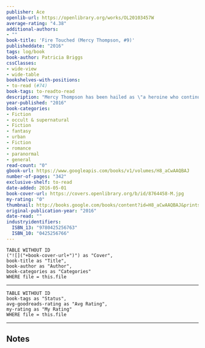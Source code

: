 ```yaml
---
publisher: Ace
openlib-url: https://openlibrary.org/works/OL20103457W
average-rating: "4.38"
additional-authors:
- ""
book-title: 'Fire Touched (Mercy Thompson, #9)'
publisheddate: "2016"
tags: log/book
book-author: Patricia Briggs
cssClasses:
- wide-view
- wide-table
bookshelves-with-positions:
- to-read (#74)
book-tags: to-readto-read
description: "Mercy Thompson has been hailed as \"a heroine who continues to grow and yet always remains true to herself.\"* Now she's back, and she'll soon discover that when the fae stalk the human world, it's the children who suffer... Tensions between the fae and humans are coming to a head. And when coyote shapeshifter Mercy and her Alpha werewolf mate, Adam, are called upon to stop a rampaging troll, they find themselves with something that could be used to make the fae back down and forestall out-and-out war: a human child stolen long ago by the fae. Defying the most powerful werewolf in the country, the humans, and the fae, Mercy, Adam, and their pack choose to protect the boy no matter what the cost. But who will protect them from a boy who is fire touched? *Library Journal"
year-published: "2016"
book-categories:
- Fiction
- occult & supernatural
- Fiction
- fantasy
- urban
- Fiction
- romance
- paranormal
- general
read-count: "0"
gbook-url: https://www.googleapis.com/books/v1/volumes/H8_aCwAAQBAJ
number-of-pages: "342"
exclusive-shelf: to-read
date-added: 2016-05-01
book-cover-url: https://covers.openlibrary.org/b/id/8764458-M.jpg
my-rating: "0"
thumbnail: http://books.google.com/books/content?id=H8_aCwAAQBAJ&printsec=frontcover&img=1&zoom=1&edge=curl&source=gbs_api
original-publication-year: "2016"
date-read: ""
industryidentifiers:
  ISBN_13: "9780425256763"
  ISBN_10: "0425256766"
---
```


```dataview
TABLE WITHOUT ID
("![]("+book-cover-url+")") as "Cover",
book-title as "Title",
book-author as "Author",
book-categories as "Categories"
WHERE file = this.file
```
---
```dataview
TABLE WITHOUT ID
book-tags as "Status",
avg-goodreads-rating as "Avg Rating",
my-rating as "My Rating"
WHERE file = this.file
```
---
## Notes


